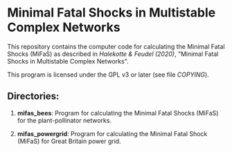 Minimal Fatal Shocks in Multistable Complex Networks
==========

This repository contains the computer code for calculating the 
Minimal Fatal Shocks (MiFaS) as described in *Halekotte & Feudel (2020)*,
"Minimal Fatal Shocks in Multistable Complex Networks".

This program is licensed under the GPL v3 or later (see file *COPYING*).

Directories:
--------

1. **mifas_bees**: Program for calculating the Minimal Fatal Shocks (MiFaS) for the 
plant-pollinator networks.

2. **mifas_powergrid**: Program for calculating the Minimal Fatal Shock (MiFaS) for
Great Britain power grid.


